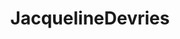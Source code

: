 ---
title: JacquelineDevries
crosslinks:
- MoundofVenus
- Titscapes
- squirting
- OhNoMomWentWild
- Suralya
- ArtGW
---